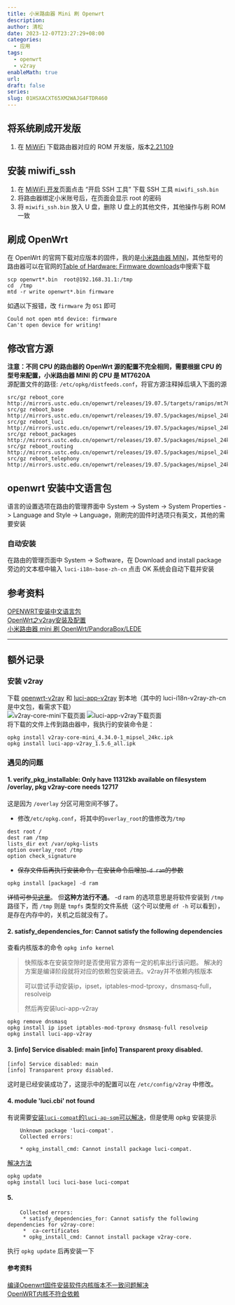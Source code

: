 ```yaml
---
title: 小米路由器 Mini 刷 Openwrt
description: 
author: 清松
date: 2023-12-07T23:27:29+08:00
categories:
  - 应用
tags:
  - openwrt
  - v2ray
enableMath: true
url: 
draft: false
series: 
slug: 01HSXACXT65XM2WAJG4FTDR460
---
```


## 将系统刷成开发版
1.  在 [MiWiFi](http://www1.miwifi.com/miwifi_download.html) 下载路由器对应的 ROM 开发版，版本[2.21.109](http://bigota.miwifi.com/xiaoqiang/rom/r1cm/miwifi_r1cm_firmware_2e9b9_2.21.109.bin)
## 安装 miwifi_ssh
1.  在 [MiWiFi 开发](http://www1.miwifi.com/miwifi_open.html)页面点击 “开启 SSH 工具” 下载 SSH 工具 `miwifi_ssh.bin`
2.  将路由器绑定小米账号后，在页面会显示 root 的密码
3.  将 `miwifi_ssh.bin` 放入 U 盘，删除 U 盘上的其他文件，其他操作与刷 ROM 一致  
## 刷成 OpenWrt
在 OpenWrt 的官网下载对应版本的固件，我的是[小米路由器 MINI](https://openwrt.org/toh/xiaomi/mini)，其他型号的路由器可以在官网的[Table of Hardware: Firmware downloads](https://openwrt.org/toh/views/toh_fwdownload)中搜索下载
```
scp openwrt*.bin  root@192.168.31.1:/tmp
cd  /tmp
mtd -r write openwrt*.bin firmware 
```

如遇以下报错，改 `firmware` 为 `OS1` 即可
```
Could not open mtd device: firmware
Can't open device for writing!
```
## 修改官方源
**注意：不同 CPU 的路由器的 OpenWrt 源的配置不完全相同，需要根据 CPU 的型号来配置，小米路由器 MINI 的 CPU 是 MT7620A**  
源配置文件的路径: `/etc/opkg/distfeeds.conf`，将官方源注释掉后填入下面的源
```
src/gz reboot_core http://mirrors.ustc.edu.cn/openwrt/releases/19.07.5/targets/ramips/mt7620/packages
src/gz reboot_base http://mirrors.ustc.edu.cn/openwrt/releases/19.07.5/packages/mipsel_24kc/base
src/gz reboot_luci http://mirrors.ustc.edu.cn/openwrt/releases/19.07.5/packages/mipsel_24kc/luci
src/gz reboot_packages http://mirrors.ustc.edu.cn/openwrt/releases/19.07.5/packages/mipsel_24kc/packages
src/gz reboot_routing http://mirrors.ustc.edu.cn/openwrt/releases/19.07.5/packages/mipsel_24kc/routing
src/gz reboot_telephony http://mirrors.ustc.edu.cn/openwrt/releases/19.07.5/packages/mipsel_24kc/telephony
```

## openwrt 安装中文语言包
语言的设置选项在路由的管理界面中 System -\> System -\> System Properties -\> Language and Style -\> Language，刚刷完的固件时选项只有英文，其他的需要安装

### 自动安装
在路由的管理页面中 System -\> Software，在 Download and install package 旁边的文本框中输入 `luci-i18n-base-zh-cn` 点击 OK 系统会自动下载并安装

## 参考资料
[OPENWRT安装中文语言包](https://blog.csdn.net/myweishanli/article/details/45331975)  
[OpenWrt之v2ray安装及配置](https://www.zzhyun.com/2020/09/04/178/)  
[小米路由器 mini 刷 OpenWrt/PandoraBox/LEDE](https://leamtrop.com/2017/05/11/flash-openwrt-squashfs/)

------------------------------------------------------------------------

## 额外记录
### 安装 v2ray
下载 [openwrt-v2ray](https://github.com/kuoruan/openwrt-v2ray) 和 [luci-app-v2ray](https://github.com/kuoruan/luci-app-v2ray)
到本地（其中的 luci-i18n-v2ray-zh-cn 是中文包，看需求下载）  
![v2ray-core-mini下载页面](https://raw.githubusercontent.com/coderqs/wiki_img/master/%E8%AE%BE%E5%A4%87/%E8%B7%AF%E7%94%B1%E5%99%A8/v2ray-core-mini%20%E4%B8%8B%E8%BD%BD%E9%A1%B5%E9%9D%A2.PNG)
![luci-app-v2ray下载页面](https://raw.githubusercontent.com/coderqs/wiki_img/master/%E8%AE%BE%E5%A4%87/%E8%B7%AF%E7%94%B1%E5%99%A8/luci-app-v2ray%E4%B8%8B%E8%BD%BD%E9%A1%B5%E9%9D%A2.PNG)  
将下载的文件上传到路由器中，我执行的安装命令是：
```
opkg install v2ray-core-mini_4.34.0-1_mipsel_24kc.ipk 
opkg install luci-app-v2ray_1.5.6_all.ipk
```

### 遇见的问题
#### 1. verify_pkg_installable: Only have 11312kb available on filesystem /overlay, pkg v2ray-core needs 12717 
这是因为 `/overlay` 分区可用空间不够了。  
- 修改`/etc/opkg.conf`，将其中的`overlay_root`的值修改为`/tmp`
```
dest root /
dest ram /tmp
lists_dir ext /var/opkg-lists
option overlay_root /tmp
option check_signature
```
- ~~保存文件后再执行安装命令，在安装命令后增加`-d ram`的参数~~
```
opkg install [package] -d ram
```
~~详情可参见[这里](https://forum.openwrt.org/t/opkg-to-ram-how-to/31172)~~。 但**这种方法行不通**。 -d ram 的选项意思是将软件安装到 `/tmp` 路径下，而 `/tmp` 则是 `tmpfs` 类型的文件系统（这个可以使用 `df -h` 可以看到），是存在内存中的，关机之后就没有了。

#### 2. satisfy_dependencies_for: Cannot satisfy the following dependencies
查看内核版本的命令 `opkg info kernel`
> 快照版本在安装空隙时是否使用官方源有一定的机率出行该问题。
> 解决的方案是编译阶段就将对应的依赖包安装进去。v2ray并不依赖内核版本
>
> 可以尝试手动安装ip，ipset，iptables-mod-tproxy，dnsmasq-full，resolveip
>
> 然后再安装luci-app-v2ray
```
opkg remove dnsmasq
opkg install ip ipset iptables-mod-tproxy dnsmasq-full resolveip
opkg install luci-app-v2ray
```

#### 3. \[info\] Service disabled: main \[info\] Transparent proxy disabled.
```
[info] Service disabled: main 
[info] Transparent proxy disabled.
```
这时是已经安装成功了，这提示中的配置可以在 `/etc/config/v2ray` 中修改。

#### 4. module 'luci.cbi' not found
有说需要[安装`luci-compat`的`luci-ap-sqm`可以解决](https://github.com/kuoruan/luci-app-v2ray/issues/42)，但是使用
opkg 安装提示
```
    Unknown package 'luci-compat'.
    Collected errors:

    * opkg_install_cmd: Cannot install package luci-compat.
```
[解决方法](https://blog.csdn.net/weixin_43274097/article/details/107197717)
```
opkg update
opkg install luci luci-base luci-compat
```
#### 5.
```
    Collected errors:
     * satisfy_dependencies_for: Cannot satisfy the following dependencies for v2ray-core:
     *  ca-certificates
     * opkg_install_cmd: Cannot install package v2ray-core.
```
执行 `opkg update` 后再安装一下

#### 参考资料
[编译Openwrt固件安装软件内核版本不一致问题解决](https://www.haiyun.me/archives/1075.html)  
[OpenWRT内核不符合依赖](https://github.com/kuoruan/luci-app-v2ray/issues/116)
